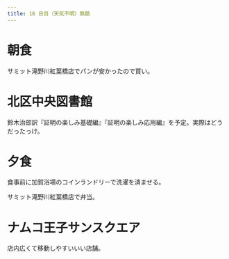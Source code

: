 ```yaml
---
title: 16 日目（天気不明）無題
---
```


# 朝食

サミット滝野川紅葉橋店でパンが安かったので買い。

# 北区中央図書館

鈴木治郎訳『証明の楽しみ基礎編』『証明の楽しみ応用編』を予定。実際はどうだったっけ。

# 夕食

食事前に加賀浴場のコインランドリーで洗濯を済ませる。

サミット滝野川紅葉橋店で弁当。

# ナムコ王子サンスクエア

店内広くて移動しやすいいい店舗。
